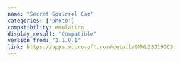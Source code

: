 ```yaml
---
name: "Secret Squirrel Cam"
categories: ['photo']
compatibility: emulation
display_result: "Compatible"
version_from: "1.1.0.1"
link: https://apps.microsoft.com/detail/9MWL23J19GC3
---
```

